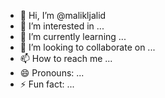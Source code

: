 - 👋 Hi, I’m @malikljalid
- 👀 I’m interested in ...
- 🌱 I’m currently learning ...
- 💞️ I’m looking to collaborate on ...
- 📫 How to reach me ...
- 😄 Pronouns: ...
- ⚡ Fun fact: ...

<!---
malikljalid/malikljalid is a ✨ special ✨ repository because its `README.md` (this file) appears on your GitHub profile.
You can click the Preview link to take a look at your changes.
--->
